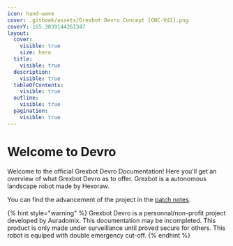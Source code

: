 ```yaml
---
icon: hand-wave
cover: .gitbook/assets/Grexbot Devro Concept [GBC-Vd1].png
coverY: 165.3039144261347
layout:
  cover:
    visible: true
    size: hero
  title:
    visible: true
  description:
    visible: true
  tableOfContents:
    visible: true
  outline:
    visible: true
  pagination:
    visible: true
---
```


# Welcome to Devro

Welcome to the official Grexbot Devro Documentation! Here you'll get an overview of what Grexbot Devro as to offer. Grexbot is a autonomous landscape robot made by Hexoraw.

You can find the advancement of the project in the [patch notes](broken-reference).

{% hint style="warning" %}
Grexbot Devro is a personnal/non-profit project developed by Auradomix. This documentation may be incompleted. This product is only made under surveillance until proved secure for others. This robot is equiped with double emergency cut-off.
{% endhint %}
